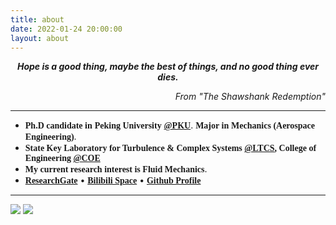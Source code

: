 ```yaml
---
title: about
date: 2022-01-24 20:00:00
layout: about
---
```


<center><b><i> Hope is a good thing, maybe the best of things, and no good thing ever dies. </i></b></center>

<p align="right"><i> From <a href="https://en.wikipedia.org/wiki/The_Shawshank_Redemption" style="text-decoration: none">"The Shawshank Redemption" </a></i></p>

------

<!-- Introduction -->

- <font face="Cambria"><b>Ph.D candidate in</b></font> <font face="Comic Sans MS"><b>Peking University</b></font> [<font face="Comic Sans MS"><b>@PKU</b></font>](https://www.pku.edu.cn/). <font face="Cambria"><b>Major in</b></font> <font face="Comic Sans MS"><b>Mechanics (Aerospace Engineering)</b></font>.
- <font face="Cambria"><b>State Key Laboratory for Turbulence & Complex Systems [<font face="Comic Sans MS"><b>@LTCS</b></font>](https://ltcs.pku.edu.cn/), College of Engineering [<font face="Comic Sans MS"><b>@COE</b></font>](https://www.coe.pku.edu.cn/)</b></font>
- <font face="Cambria"><b> My current research interest is </b></font><font face="Comic Sans MS"><b>Fluid Mechanics</b></font>.
- [<font face="Comic Sans MS"><b>ResearchGate</b></font>](https://www.researchgate.net/profile/Zhenghao-Feng)  • [<font face="Comic Sans MS"><b>Bilibili Space</b></font>](https://space.bilibili.com/167343763) • [<font face="Comic Sans MS"><b>Github Profile</b></font>](https://github.com/pkufzh)

------

<!-- Github Stats & Most Used Languages -->

![](https://github-readme-stats.vercel.app/api?username=pkufzh&show_icons=true) ![](https://github-readme-stats.vercel.app/api/top-langs/?username=pkufzh&theme=default&layout=compact)